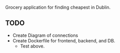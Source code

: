 Grocery application for finding cheapest in Dublin.

## TODO

- Create Diagram of connections
- Create Dockerfile for frontend, backend, and DB.
  - Test above.